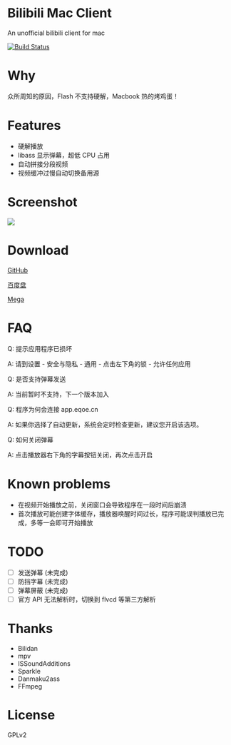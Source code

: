 # Bilibili Mac Client

An unofficial bilibili client for mac

[![Build Status](http://jenkins.eqoe.cn/job/Bilibili-for-mac/badge/icon)](http://jenkins.eqoe.cn/job/Bilibili-for-mac/)

# Why

众所周知的原因，Flash 不支持硬解，Macbook 热的烤鸡蛋！

# Features
- 硬解播放
- libass 显示弹幕，超低 CPU 占用
- 自动拼接分段视频
- 视频缓冲过慢自动切换备用源

# Screenshot

![](http://ww2.sinaimg.cn/large/a74f330bjw1eqq21b23c7j21740npqbp.jpg)

# Download

[GitHub](https://github.com/typcn/bilibili-mac-client/releases)

[百度盘](http://pan.baidu.com/s/1eQvSx6i)

[Mega](https://mega.co.nz/#F!48gXiAxa!BFrmfzq9c97cfSbR4A1v8g)

# FAQ

Q: 提示应用程序已损坏

A: 请到设置 - 安全与隐私 - 通用 - 点击左下角的锁 - 允许任何应用

Q: 是否支持弹幕发送

A: 当前暂时不支持，下一个版本加入

Q: 程序为何会连接 app.eqoe.cn

A: 如果你选择了自动更新，系统会定时检查更新，建议您开启该选项。

Q: 如何关闭弹幕

A: 点击播放器右下角的字幕按钮关闭，再次点击开启

# Known problems

- 在视频开始播放之前，关闭窗口会导致程序在一段时间后崩溃
- 首次播放可能创建字体缓存，播放器唤醒时间过长，程序可能误判播放已完成，多等一会即可开始播放

# TODO

- [ ] 发送弹幕 (未完成)
- [ ] 防挡字幕 (未完成)
- [ ] 弹幕屏蔽 (未完成)
- [ ] 官方 API 无法解析时，切换到 flvcd 等第三方解析

# Thanks

- Bilidan
- mpv
- ISSoundAdditions
- Sparkle
- Danmaku2ass
- FFmpeg

# License

GPLv2